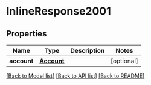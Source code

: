 # InlineResponse2001

## Properties
Name | Type | Description | Notes
------------ | ------------- | ------------- | -------------
**account** | [**Account**](Account.md) |  | [optional] 

[[Back to Model list]](../README.md#documentation-for-models) [[Back to API list]](../README.md#documentation-for-api-endpoints) [[Back to README]](../README.md)


